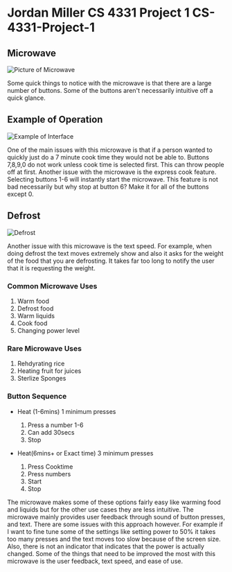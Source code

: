 # Jordan Miller CS 4331 Project 1 CS-4331-Project-1

## Microwave ##

![Picture of Microwave](./images/Fullmicrowave.JPG)

Some quick things to notice with the microwave is that there are a large number of buttons. Some of the buttons aren't necessarily intuitive off a quick glance. 

## Example of Operation ##

![Example of Interface](./gifs/InterfaceBig.gif)

One of the main issues with this microwave is that if a person wanted to quickly just do a 7 minute cook time they would not be able to. Buttons 7,8,9,0 do not work unless cook time is selected first. This can throw people off at first. Another issue with the microwave is the express cook feature. Selecting buttons 1-6 will instantly start the microwave. This feature is not bad necessarily but why stop at button 6? Make it for all of the buttons except 0.

## Defrost ##

![Defrost](./gifs/Defrostsmall.gif)

Another issue with this microwave is the text speed. For example, when doing defrost the text moves extremely show and also it asks for the weight of the food that you are defrosting. It takes far too long to notify the user that it is requesting the weight. 

### Common Microwave Uses ###

1. Warm food
2. Defrost food
3. Warm liquids
4. Cook food
5. Changing power level 

### Rare Microwave Uses  ###

1. Rehdyrating rice 
2. Heating fruit for juices
3. Sterlize Sponges

### Button Sequence ###

* Heat (1-6mins) 1 minimum presses
    1. Press a number 1-6 
    2. Can add 30secs
    3. Stop

* Heat(6mins+ or Exact time) 3 minimum presses
    1. Press Cooktime 
    2. Press numbers 
    3. Start
    4. Stop

The microwave makes some of these options fairly easy like warming food and liquids but for the other use cases they are less intuitive. The microwave mainly provides user feedback through sound of button presses, and text. There are some issues with this approach however. For example if I want to fine tune some of the settings like setting power to 50% it takes too many presses and the text moves too slow because of the screen size. Also, there is not an indicator that indicates that the power is actually changed. Some of the things that need to be improved the most with this microwave is the user feedback, text speed, and ease of use.